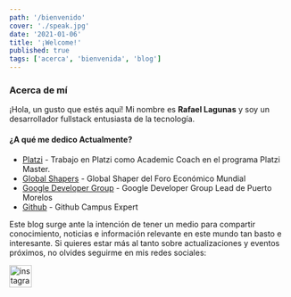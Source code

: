 ```yaml
---
path: '/bienvenido'
cover: './speak.jpg'
date: '2021-01-06'
title: '¡Welcome!'
published: true
tags: ['acerca', 'bienvenida', 'blog']
---
```


### Acerca de mí

¡Hola, un gusto que estés aquí! Mi nombre es <b>Rafael Lagunas</b> y soy un desarrollador fullstack entusiasta de la tecnología.

#### ¿A qué me dedico Actualmente?

- [Platzi](https://platzi.com) - Trabajo en Platzi como Academic Coach en el programa Platzi Master.
- [Global Shapers](https://www.globalshapers.org/) - Global Shaper del Foro Económico Mundial
- [Google Developer Group](https://gdg.community.dev/gdg-puerto-morelos/) - Google Developer Group Lead de Puerto Morelos
- [Github](https://github.com/rafalagunas) - Github Campus Expert

Este blog surge ante la intención de tener un medio para compartir conocimiento, noticias e información relevante en este mundo tan basto e interesante. Si quieres estar más al tanto sobre actualizaciones y eventos próximos, no olvides seguirme en mis redes sociales:

[<img src="https://assets.stickpng.com/images/580b57fcd9996e24bc43c521.png" alt="instagram logo" width="40">](https://www.instagram.com/rafalagunas.js)
